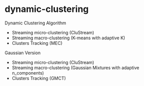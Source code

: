# dynamic-clustering

Dynamic Clustering Algorithm

- Streaming micro-clustering (CluStream)
- Streaming macro-clustering (K-means with adaptive K)
- Clusters Tracking (MEC)

Gaussian Version
- Streaming micro-clustering (CluStream)
- Streaming macro-clustering (Gaussian Mixtures with adaptive n_components)
- Clusters Tracking (GMCT)
  
